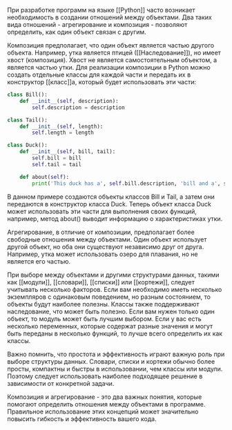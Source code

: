 При разработке программ на языке [[Python]] часто возникает необходимость в создании отношений между объектами. Два таких вида отношений - агрегирование и композиция - позволяют определить, как один объект связан с другим.

Композиция предполагает, что один объект является частью другого объекта. Например, утка является птицей ([[Наследование]]), но имеет хвост (композиция). Хвост не является самостоятельным объектом, а является частью утки. Для реализации композиции в Python можно создать отдельные классы для каждой части и передать их в конструктор [[класс]]а, который будет использовать эти части:

```python
class Bill():
    def __init__(self, description):
        self.description = description

class Tail():
    def __init__(self, length):
        self.length = length

class Duck():
    def __init__(self, bill, tail):
        self.bill = bill
        self.tail = tail

    def about(self):
        print('This duck has a', self.bill.description, 'bill and a', self.tail.length, 'tail')
```

В данном примере создаются объекты классов Bill и Tail, а затем они передаются в конструктор класса Duck. Теперь объект класса Duck может использовать эти части для выполнения своих функций, например, метод about() выводит информацию о характеристиках утки.

Агрегирование, в отличие от композиции, предполагает более свободные отношения между объектами. Один объект использует другой объект, но оба они существуют независимо друг от друга. Например, утка может использовать озеро для плавания, но не является его частью.

При выборе между объектами и другими структурами данных, такими как [[модули]], [[словари]], [[списки]] или [[кортежи]], следует учитывать несколько факторов. Если вам необходимо иметь несколько экземпляров с одинаковым поведением, но разным состоянием, то объекты будут наиболее полезны. Классы также поддерживают наследование, что может быть полезно. Если вам нужен только один объект, то модуль может быть лучшим выбором. Если у вас есть несколько переменных, которые содержат разные значения и могут быть переданы в несколько функций, то лучше всего определить их как классы.

Важно помнить, что простота и эффективность играют важную роль при выборе структуры данных. Словари, списки и кортежи обычно более просты, компактны и быстры в использовании, чем классы или модули. Поэтому следует использовать наиболее подходящее решение в зависимости от конкретной задачи.

Композиция и агрегирование - это два важных понятия, которые помогают определить отношения между объектами в программе. Правильное использование этих концепций может значительно повысить гибкость и эффективность вашего кода.